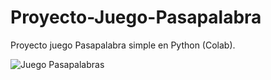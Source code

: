 # Proyecto-Juego-Pasapalabra
Proyecto juego Pasapalabra simple en Python (Colab).

![Juego Pasapalabras](https://github.com/user-attachments/assets/a29868e9-6461-4829-8e74-b6487a61afc0)
